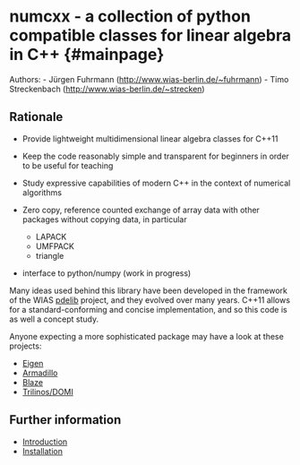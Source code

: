 numcxx - a collection of python compatible classes for linear algebra in C++ {#mainpage}
======================================================================
Authors: 
    - Jürgen Fuhrmann (http://www.wias-berlin.de/~fuhrmann)
    - Timo Streckenbach (http://www.wias-berlin.de/~strecken)

## Rationale

- Provide  lightweight  multidimensional  linear algebra  classes  for
  C++11

- Keep the  code reasonably  simple and  transparent for  beginners in
  order to be useful for teaching

- Study expressive capabilities of modern C++ in the context of numerical
  algorithms

- Zero copy,  reference  counted exchange  of  array  data with  other
  packages without copying data, in particular
  - LAPACK
  - UMFPACK
  - triangle

- interface to python/numpy (work in progress)


Many  ideas  used behind  this  library  have  been developed  in  the
framework of  the WIAS  [pdelib](http://pdelib.org) project,  and they
evolved over many  years.  C++11 allows for  a standard-conforming and
concise implementation, and so this code is as well a concept study.

Anyone  expecting a more  sophisticated package  may have  a look  at these
projects:

- [Eigen](http://eigen.tuxfamily.org)
- [Armadillo](http://arma.sourceforge.net/)
- [Blaze](https://bitbucket.org/blaze-lib/blaze/overview)
- [Trilinos/DOMI](https://trilinos.org/packages/domi)

## Further information
 - [Introduction](doc/intro.md) 
 - [Installation](doc/installation.md) 

